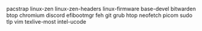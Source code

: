 pacstrap linux-zen linux-zen-headers linux-firmware base-devel bitwarden btop chromium discord efibootmgr feh git grub htop neofetch picom sudo tlp vim texlive-most intel-ucode
